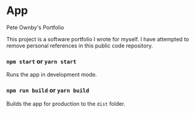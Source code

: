 # App
Pete Ownby's Portfolio

This project is a software portfolio I wrote for myself. I have attempted to remove personal references in this public code repository.

### `npm start` or `yarn start`

Runs the app in development mode.

### `npm run build` or `yarn build`

Builds the app for production to the `dist` folder.